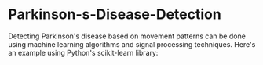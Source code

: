 # Parkinson-s-Disease-Detection
Detecting Parkinson's disease based on movement patterns can be done using machine learning algorithms and signal processing techniques. Here's an example using Python's scikit-learn library:
